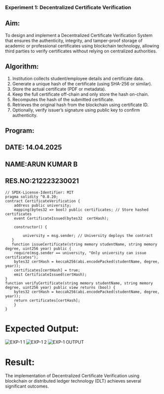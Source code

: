 ### Experiment 1: Decentralized Certificate Verification
## Aim:
   To design and implement a Decentralized Certificate Verification System that ensures the authenticity, integrity, and tamper-proof storage of academic or professional certificates using blockchain technology, allowing third parties to verify certificates without relying on centralized authorities.
## Algorithm:
1. Institution collects student/employee details and certificate data.
2. Generate a unique hash of the certificate (using SHA-256 or similar).
3. Store the actual certificate (PDF or metadata).
4. Keep the full certificate off-chain and only store the hash on-chain.
5. Recomputes the hash of the submitted certificate.
6. Retrieves the original hash from the blockchain using certificate ID.
7. Optionally, verify issuer’s signature using public key to confirm authenticity.

   
## Program:
## DATE: 14.04.2025
## NAME:ARUN KUMAR B
## RES.NO:212223230021
```
// SPDX-License-Identifier: MIT
pragma solidity ^0.8.20;
contract CertificateVerification {
    address public university;
    mapping(bytes32 => bool) public certificates; // Store hashed certificates
    event CertificateIssued(bytes32  certHash);

    constructor() {

        university = msg.sender; // University deploys the contract
   }
   function issueCertificate(string memory studentName, string memory degree, uint256 year) public {
    require(msg.sender == university, "Only university can issue certificates");
    bytes32 certHash = keccak256(abi.encodePacked(studentName, degree, year)); 
    certificates[certHash] = true;
    emit CertificateIssued(certHash);
}
function verifyCertificate(string memory studentName, string memory degree, uint256 year) public view returns (bool) {
    bytes32 certHash = keccak256(abi.encodePacked(studentName, degree, year));
    return certificates[certHash];
    }
}
```
# Expected Output:
  ![EXP-1 1](https://github.com/user-attachments/assets/8ff11286-2d04-4885-afdd-5e07c217355e)
  ![EXP-1 2](https://github.com/user-attachments/assets/f4354c60-cd31-4672-9c19-bb1d12a877f0)
  ![EXP-1 OUTPUT](https://github.com/user-attachments/assets/fb6423aa-b505-46d9-8f7e-613c6fbb996c)

# Result:
  The implementation of Decentralized Certificate Verification using blockchain or distributed ledger technology (DLT) achieves several significant outcomes.

